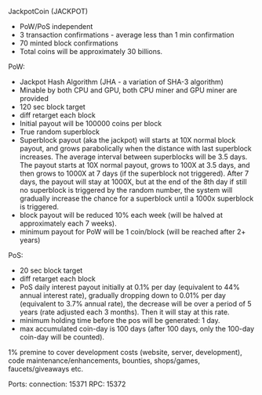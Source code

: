 
JackpotCoin (JACKPOT) 

- PoW/PoS independent
- 3 transaction confirmations - average less than 1 min confirmation
- 70 minted block confirmations
- Total coins will be approximately 30 billions.

PoW:
- Jackpot Hash Algorithm (JHA - a variation of SHA-3 algorithm)
- Minable by both CPU and GPU, both CPU miner and GPU miner are provided
- 120 sec block target
- diff retarget each block
- Initial payout will be 100000 coins per block
- True random superblock 
- Superblock payout (aka the jackpot) will starts at 10X normal block payout, and grows parabolically when the distance with last superblock increases. The average interval between superblocks will be 3.5 days. The payout starts at 10X normal payout, grows to 100X at 3.5 days, and then grows to 1000X at 7 days (if the superblock not triggered). After 7 days, the payout will stay at 1000X, but at the end of the 8th day if still no superblock is triggered by the random number, the system will gradually increase the chance for a superblock until a 1000x superblock is triggered.
- block payout will be reduced 10% each week (will be halved at approximately each 7 weeks).
- minimum payout for PoW will be 1 coin/block (will be reached after 2+ years)

PoS:
- 20 sec block target
- diff retarget each block
- PoS daily interest payout initially at 0.1% per day (equivalent to 44% annual interest rate), gradually dropping down to 0.01% per day (equivalent to 3.7% annual rate), the decrease will be over a period of 5 years (rate adjusted each 3 months). Then it will stay at this rate.
- minimum holding time before the pos will be generated: 1 day.
- max accumulated coin-day is 100 days (after 100 days, only the 100-day coin-day will be counted).

1% premine to cover development costs (website, server, development), code maintenance/enhancements, bounties, shops/games, faucets/giveaways etc.


Ports:
connection:	15371
RPC:		15372